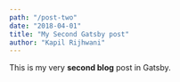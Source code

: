 ```yaml
---
path: "/post-two"
date: "2018-04-01"
title: "My Second Gatsby post"
author: "Kapil Rijhwani"
---
```


This is my very **second blog** post in Gatsby.
